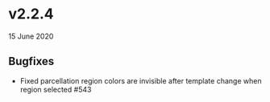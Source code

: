 # v2.2.4

15 June 2020

## Bugfixes

- Fixed parcellation region colors are invisible after template change when region selected #543